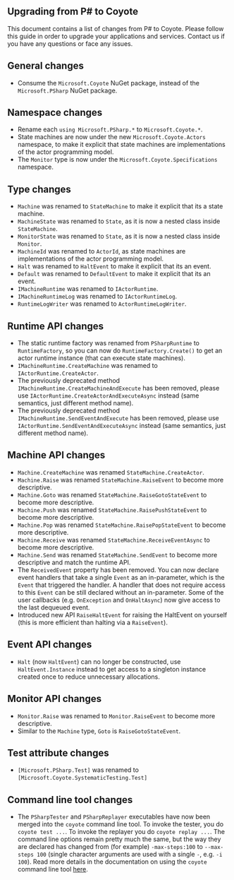 ## Upgrading from P# to Coyote
This document contains a list of changes from P# to Coyote. Please follow this guide in order to
upgrade your applications and services. Contact us if you have any questions or face any issues.

## General changes
- Consume the `Microsoft.Coyote` NuGet package, instead of the `Microsoft.PSharp` NuGet package.

## Namespace changes
- Rename each `using Microsoft.PSharp.*` to `Microsoft.Coyote.*`.
- State machines are now under the new `Microsoft.Coyote.Actors` namespace, to make it explicit that
  state machines are implementations of the actor programming model.
- The `Monitor` type is now under the `Microsoft.Coyote.Specifications` namespace.

## Type changes
- `Machine` was renamed to `StateMachine` to make it explicit that its a state machine.
- `MachineState` was renamed to `State`, as it is now a nested class inside `StateMachine`.
- `MonitorState` was renamed to `State`, as it is now a nested class inside `Monitor`.
- `MachineId` was renamed to `ActorId`, as state machines are implementations of the actor
  programming model.
- `Halt` was renamed to `HaltEvent` to make it explicit that its an event.
- `Default` was renamed to `DefaultEvent` to make it explicit that its an event.
- `IMachineRuntime` was renamed to `IActorRuntime`.
- `IMachineRuntimeLog` was renamed to `IActorRuntimeLog`.
- `RuntimeLogWriter` was renamed to `ActorRuntimeLogWriter`.

## Runtime API changes
- The static runtime factory was renamed from `PSharpRuntime` to `RuntimeFactory`, so you can
  now do `RuntimeFactory.Create()` to get an actor runtime instance (that can execute state
  machines).
- `IMachineRuntime.CreateMachine` was renamed to `IActorRuntime.CreateActor`.
- The previously deprecated method `IMachineRuntime.CreateMachineAndExecute` has been removed,
  please use `IActorRuntime.CreateActorAndExecuteAsync` instead (same semantics, just different
  method name).
- The previously deprecated method `IMachineRuntime.SendEventAndExecute` has been removed, please
  use `IActorRuntime.SendEventAndExecuteAsync` instead (same semantics, just different method name).

## Machine API changes
- `Machine.CreateMachine` was renamed `StateMachine.CreateActor`.
- `Machine.Raise` was renamed `StateMachine.RaiseEvent` to become more descriptive.
- `Machine.Goto` was renamed `StateMachine.RaiseGotoStateEvent` to become more descriptive.
- `Machine.Push` was renamed `StateMachine.RaisePushStateEvent` to become more descriptive.
- `Machine.Pop` was renamed `StateMachine.RaisePopStateEvent` to become more descriptive.
- `Machine.Receive` was renamed `StateMachine.ReceiveEventAsync` to become more descriptive.
- `Machine.Send` was renamed `StateMachine.SendEvent` to become more descriptive and match the
  runtime API.
- The `ReceivedEvent` property has been removed. You can now declare event handlers that take a
  single `Event` as an in-parameter, which is the `Event` that triggered the handler. A handler that
  does not require access to this `Event` can be still declared without an in-parameter. Some of the
  user callbacks (e.g. `OnException` and `OnHaltAsync`) now give access to the last dequeued event.
- Introduced new API `RaiseHaltEvent` for raising the HaltEvent on yourself (this is more efficient
  than halting via a `RaiseEvent`).

## Event API changes
- `Halt` (now `HaltEvent`) can no longer be constructed, use `HaltEvent.Instance` instead to get
  access to a singleton instance created once to reduce unnecessary allocations.

## Monitor API changes
- `Monitor.Raise` was renamed to `Monitor.RaiseEvent` to become more descriptive.
- Similar to the `Machine` type, `Goto` is `RaiseGotoStateEvent`.

## Test attribute changes
- `[Microsoft.PSharp.Test]` was renamed  to `[Microsoft.Coyote.SystematicTesting.Test]`

## Command line tool changes
- The `PSharpTester` and `PSharpReplayer` executables have now been merged into the `coyote` command
  line tool. To invoke the tester, you do `coyote test ...`. To invoke the replayer you do `coyote
  replay ...`. The command line options remain pretty much the same, but the way they are declared
  has changed from (for example) `-max-steps:100` to `--max-steps 100` (single character arguments
  are used with a single `-`, e.g. `-i 100`). Read more details in the documentation on using the
  `coyote` command line tool [here](../get-started/using-coyote.md).
